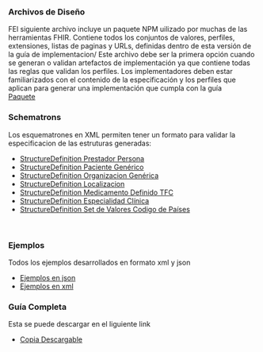 ### Archivos de Diseño  

FEl siguiente archivo incluye un paquete NPM uilizado por muchas de las herramientas FHIR. Contiene todos los conjuntos de valores, perfiles, extensiones, listas de paginas y URLs, definidas dentro de esta versión de la guía de implementacion/ Este archivo debe ser la primera opción cuando se generan o validan artefactos de implementación ya que contiene todas las reglas que validan los perfiles. Los implementadores deben estar familiarizados con el contenido de la especificación y los perfiles que aplican para generar una implementación que cumpla con la guía
<br>
[Paquete](./package.tar)

### Schematrons
Los esquematrones en XML permiten tener un formato para validar la especificacion de las estruturas generadas:
<br>

* [StructureDefinition Prestador Persona](StructureDefinition-CorePrestadorCl.sch)
* [StructureDefinition Paciente Genérico](StructureDefinition-CorePacienteCl.sch)
* [StructureDefinition Organizacion Genérica](StructureDefinition-CoreOrganizacionrCl.sch)
* [StructureDefinition Localizacion](StructureDefinition-CoreLocalizacionCl.sch)
* [StructureDefinition Medicamento Definido TFC](StructureDefinition-CoreMedicamentoCl.sch)
* [StructureDefinition Especialidad Clínica](StructureDefinition-CoreEspecialidadCl.sch)
* [StructureDefinition Set de Valores Codigo de Países](StructureDefinition-CodigoPaises.sch)
<br>

### Ejemplos
Todos los ejemplos desarrollados en formato xml y json

* [Ejemplos en json](./ejemplosjson.tar)
* [Ejemplos en xml](./ejemplosxml.tar)

### Guía Completa 
Esta se puede descargar en el liguiente link
<br>

* [Copia Descargable](full-ig.zip) 

